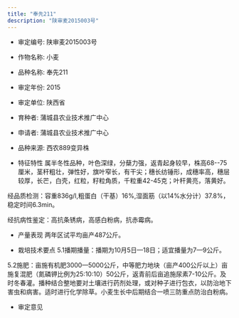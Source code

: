 ```yaml
---
title: "奉先211"
description: "陕审麦2015003号"
---
```

* 审定编号:  陕审麦2015003号

*  作物名称:  小麦

*  品种名称:  奉先211

*  审定年份:  2015

*  审定单位:  陕西省

* 育种者:  蒲城县农业技术推广中心

*  申请者:  蒲城县农业技术推广中心

*  品种来源:  西农889变异株

*  特征特性
属半冬性品种，叶色深绿，分蘖力强，返青起身较早，株高68--75厘米，茎秆粗壮，弹性好，旗叶窄长，有干尖；穗长纺锤形，成穗率高，穗层较厚，长芒，白壳，红粒，籽粒角质，千粒重42-45克；叶秆黄亮，落黄好。
经品质检测：容重836g/l,粗蛋白（干基）16%,湿面筋（以14%水分计）37.8%，稳定时间6.3min。
经抗病性鉴定：高抗条锈病，高感白粉病，抗赤霉病。


*  产量表现
两年区试平均亩产487公斤。

*  栽培技术要点
5.1播期播量：播期为10月5日—18日；适宜播量为7—9公斤。
5.2施肥：亩施有机肥3000—5000公斤，中等肥力地块（亩产400公斤以上）亩施复混肥（氮磷钾比例为25:10:10）50公斤，返青前后亩追施尿素7-10公斤。及时冬春灌。播种结合整地要对土壤进行药剂处理，或对种子进行包衣，以防治地下害虫和病害。适时进行化学除草。小麦生长中后期结合一喷三防重点防治白粉病。


*  审定意见

